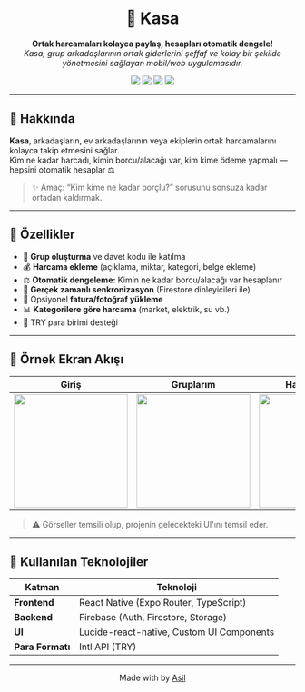 <h1 align="center">💸 Kasa</h1>
<p align="center">
  <strong>Ortak harcamaları kolayca paylaş, hesapları otomatik dengele!</strong>  
  <br />
  <em>Kasa, grup arkadaşlarının ortak giderlerini şeffaf ve kolay bir şekilde yönetmesini sağlayan mobil/web uygulamasıdır.</em>
</p>

<p align="center">
  <img src="https://img.shields.io/badge/React%20Native-20232A?style=for-the-badge&logo=react&logoColor=61DAFB" />
  <img src="https://img.shields.io/badge/Expo-000020?style=for-the-badge&logo=expo&logoColor=white" />
  <img src="https://img.shields.io/badge/Firebase-FFCA28?style=for-the-badge&logo=firebase&logoColor=black" />
  <img src="https://img.shields.io/badge/TypeScript-007ACC?style=for-the-badge&logo=typescript&logoColor=white" />
</p>

---

## 🧭 Hakkında

**Kasa**, arkadaşların, ev arkadaşlarının veya ekiplerin ortak harcamalarını kolayca takip etmesini sağlar.  
Kim ne kadar harcadı, kimin borcu/alacağı var, kim kime ödeme yapmalı — hepsini otomatik hesaplar ⚖️

> ✨ Amaç: “Kim kime ne kadar borçlu?” sorusunu sonsuza kadar ortadan kaldırmak.

---

## 🚀 Özellikler

- 👥 **Grup oluşturma** ve davet kodu ile katılma  
- 💰 **Harcama ekleme** (açıklama, miktar, kategori, belge ekleme)  
- ⚖️ **Otomatik dengeleme:** Kimin ne kadar borcu/alacağı var hesaplanır  
- 🔄 **Gerçek zamanlı senkronizasyon** (Firestore dinleyicileri ile)  
- 📎 Opsiyonel **fatura/fotoğraf yükleme**  
- 📊 **Kategorilere göre harcama** (market, elektrik, su vb.)  
- 💱 TRY para birimi desteği  

---

## 📱 Örnek Ekran Akışı

| Giriş | Gruplarım | Harcama Ekle |
|:--:|:--:|:--:|
| <img src="https://via.placeholder.com/200x400?text=Giriş+Ekranı" width="200"/> | <img src="https://via.placeholder.com/200x400?text=Gruplarım" width="200"/> | <img src="https://via.placeholder.com/200x400?text=Harcama+Ekle" width="200"/> |

> ⚠️ Görseller temsili olup, projenin gelecekteki UI'ını temsil eder.

---

## 🧩 Kullanılan Teknolojiler

| Katman | Teknoloji |
|--------|------------|
| **Frontend** | React Native (Expo Router, TypeScript) |
| **Backend** | Firebase (Auth, Firestore, Storage) |
| **UI** | Lucide-react-native, Custom UI Components |
| **Para Formatı** | Intl API (TRY) |

---

<p align="center">
  Made with by <a href="https://github.com/Sonasil>">Asil</a>
</p>
